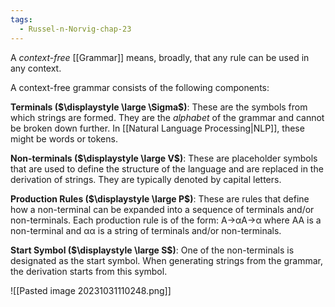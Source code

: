 ```yaml
---
tags:
  - Russel-n-Norvig-chap-23
---
```

A *context-free* [[Grammar]] means, broadly, that any rule can be used in any context.

A context-free grammar consists of the following components:

**Terminals ($\displaystyle \large \Sigma$)**: These are the symbols from which strings are formed. They are the *alphabet* of the grammar and cannot be broken down further. In [[Natural Language Processing|NLP]], these might be words or tokens.

**Non-terminals ($\displaystyle \large V$)**: These are placeholder symbols that are used to define the structure of the language and are replaced in the derivation of strings. They are typically denoted by capital letters.

**Production Rules ($\displaystyle \large P$)**: These are rules that define how a non-terminal can be expanded into a sequence of terminals and/or non-terminals. Each production rule is of the form: A→αA→α where AA is a non-terminal and αα is a string of terminals and/or non-terminals.

**Start Symbol ($\displaystyle \large S$)**: One of the non-terminals is designated as the start symbol. When generating strings from the grammar, the derivation starts from this symbol.

![[Pasted image 20231031110248.png]]